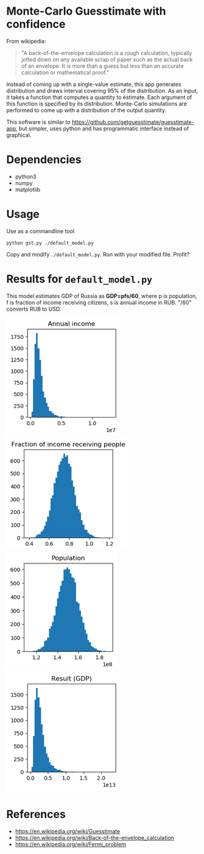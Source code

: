 # Monte-Carlo Guesstimate with confidence

From wikipedia:

> "A back-of-the-envelope calculation is a rough calculation, typically jotted down on any available scrap of paper such as the actual back of an envelope. It is more than a guess but less than an accurate calculation or mathematical proof."

Instead of coming up with a single-value estimate, this app generates distribution and draws interval covering 95% of the distribution.
As an input, it takes a function that computes a quantity to estimate.
Each argument of this function is specified by its distribution.
Monte-Carlo simulations are performed to come up with a distribution of the output quantity.


This software is similar to
<https://github.com/getguesstimate/guesstimate-app>, but simpler, uses python
and has programmatic interface instead of graphical.

# Dependencies

* python3
* numpy
* matplotlib

# Usage

Use as a commandline tool
```{.bash}
python gst.py ./default_model.py
```

Copy and modify `./default_model.py`.
Run with your modified file. Profit?

# Results for `default_model.py`


This model estimates GDP of Russia as **GDP=pfs/60**, where p is population, f is fraction of
income receiving citizens, s is annual income in RUB. "/60" converts RUB to USD.

![](Annual_income.png)
![](Fraction_of_income_receiving_people.png)
![](Population.png)
![](Result_(GDP).png)

# References

* <https://en.wikipedia.org/wiki/Guesstimate>
* <https://en.wikipedia.org/wiki/Back-of-the-envelope_calculation>
* <https://en.wikipedia.org/wiki/Fermi_problem>

